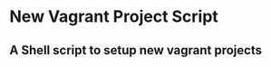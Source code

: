 New Vagrant Project Script
==========================

## A Shell script to setup new vagrant projects

